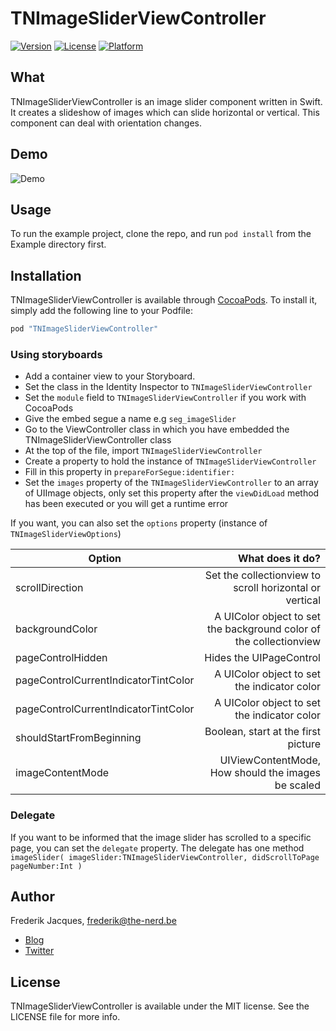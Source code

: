 # TNImageSliderViewController

[![Version](https://img.shields.io/cocoapods/v/TNImageSliderViewController.svg?style=flat)](http://cocoapods.org/pods/TNImageSliderViewController)
[![License](https://img.shields.io/cocoapods/l/TNImageSliderViewController.svg?style=flat)](http://cocoapods.org/pods/TNImageSliderViewController)
[![Platform](https://img.shields.io/cocoapods/p/TNImageSliderViewController.svg?style=flat)](http://cocoapods.org/pods/TNImageSliderViewController)

## What
TNImageSliderViewController is an image slider component written in Swift. It creates a slideshow of images which can slide horizontal or vertical.
This component can deal with orientation changes.

## Demo
![Demo](http://cl.ly/bjib/tnimagescroller-demo.gif)

## Usage

To run the example project, clone the repo, and run `pod install` from the Example directory first.

## Installation

TNImageSliderViewController is available through [CocoaPods](http://cocoapods.org). To install
it, simply add the following line to your Podfile:

```ruby
pod "TNImageSliderViewController"
```

### Using storyboards
* Add a container view to your Storyboard.
* Set the class in the Identity Inspector to `TNImageSliderViewController`
* Set the `module` field to `TNImageSliderViewController` if you work with CocoaPods
* Give the embed segue a name e.g `seg_imageSlider`
* Go to the ViewController class in which you have embedded the TNImageSliderViewController class
* At the top of the file, import `TNImageSliderViewController`
* Create a property to hold the instance of `TNImageSliderViewController`
* Fill in this property in `prepareForSegue:identifier:`
* Set the `images` property of the `TNImageSliderViewController` to an array of UIImage objects, only set this property after the `viewDidLoad` method has been executed or you will get a runtime error

If you want, you can also set the `options` property (instance of `TNImageSliderViewOptions`)

| Option            | What does it do?  |
| ---------         | -----:|
| scrollDirection   | Set the collectionview to scroll horizontal or vertical  |
| backgroundColor   | A UIColor object to set the background color of the collectionview   |
| pageControlHidden | Hides the UIPageControl |  
| pageControlCurrentIndicatorTintColor | A UIColor object to set the indicator color |
| pageControlCurrentIndicatorTintColor | A UIColor object to set the indicator color |
| shouldStartFromBeginning | Boolean, start at the first picture |
| imageContentMode | UIViewContentMode, How should the images be scaled |

### Delegate
If you want to be informed that the image slider has scrolled to a specific page, you can set the `delegate` property.
The delegate has one method `imageSlider( imageSlider:TNImageSliderViewController, didScrollToPage pageNumber:Int )`

## Author

Frederik Jacques, frederik@the-nerd.be
* [Blog](http://www.the-nerd.be/blog)
* [Twitter](http://www.twitter.com/thenerd_be)

## License

TNImageSliderViewController is available under the MIT license. See the LICENSE file for more info.
